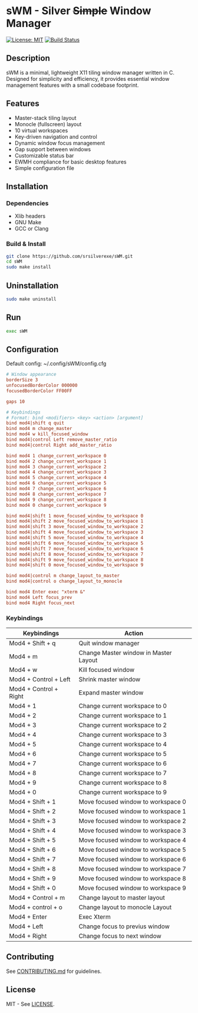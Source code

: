 # sWM - Silver ~~Simple~~ Window Manager

[![License: MIT](https://img.shields.io/badge/License-MIT-yellow.svg)](LICENSE)
[![Build Status](https://github.com/srsilverexe/sWM/actions/workflows/build.yml/badge.svg)](https://github.com/srsilverexe/sWM/actions)

## Description

sWM is a minimal, lightweight X11 tiling window manager written in C. Designed for simplicity and efficiency, it provides essential window management features with a small codebase footprint.

## Features

- Master-stack tiling layout
- Monocle (fullscreen) layout
- 10 virtual workspaces
- Key-driven navigation and control
- Dynamic window focus management
- Gap support between windows
- Customizable status bar
- EWMH compliance for basic desktop features
- Simple configuration file

## Installation

### Dependencies
- Xlib headers
- GNU Make
- GCC or Clang

### Build & Install
```bash
git clone https://github.com/srsilverexe/sWM.git
cd sWM
sudo make install
```

## Uninstallation

```bash
sudo make uninstall
```

## Run

```bash
exec sWM
```

## Configuration
Default config: ~/.config/sWM/config.cfg

```cfg
# Window appearance
borderSize 3
unfocusedBorderColor 000000
focusedBorderColor FF00FF

gaps 10

# Keybindings
# Format: bind <modifiers> <key> <action> [argument]
bind mod4|shift q quit
bind mod4 m change_master
bind mod4 w kill_focused_window
bind mod4|control Left remove_master_ratio
bind mod4|control Right add_master_ratio

bind mod4 1 change_current_workspace 0
bind mod4 2 change_current_workspace 1
bind mod4 3 change_current_workspace 2
bind mod4 4 change_current_workspace 3
bind mod4 5 change_current_workspace 4
bind mod4 6 change_current_workspace 5
bind mod4 7 change_current_workspace 6
bind mod4 8 change_current_workspace 7
bind mod4 9 change_current_workspace 8
bind mod4 0 change_current_workspace 9

bind mod4|shift 1 move_focused_window_to_workspace 0
bind mod4|shift 2 move_focused_window_to_workspace 1
bind mod4|shift 3 move_focused_window_to_workspace 2
bind mod4|shift 4 move_focused_window_to_workspace 3
bind mod4|shift 5 move_focused_window_to_workspace 4
bind mod4|shift 6 move_focused_window_to_workspace 5
bind mod4|shift 7 move_focused_window_to_workspace 6
bind mod4|shift 8 move_focused_window_to_workspace 7
bind mod4|shift 9 move_focused_window_to_workspace 8
bind mod4|shift 0 move_focused_window_to_workspace 9

bind mod4|control m change_layout_to_master
bind mod4|control o change_layout_to_monocle

bind mod4 Enter exec "xterm &"
bind mod4 Left focus_prev
bind mod4 Right focus_next
```
### Keybindings

|       Keybindings      |                Action                 |
|------------------------|---------------------------------------|
| Mod4 + Shift + q       | Quit window manager                   |
| Mod4 + m               | Change Master window in Master Layout |
| Mod4 + w               | Kill focused window                   |
| Mod4 + Control + Left  | Shrink master window                  |
| Mod4 + Control + Right | Expand master window                  |
| Mod4 + 1               | Change current workspace to 0         |
| Mod4 + 2               | Change current workspace to 1         |
| Mod4 + 3               | Change current workspace to 2         |
| Mod4 + 4               | Change current workspace to 3         |
| Mod4 + 5               | Change current workspace to 4         |
| Mod4 + 6               | Change current workspace to 5         |
| Mod4 + 7               | Change current workspace to 6         |
| Mod4 + 8               | Change current workspace to 7         |
| Mod4 + 9               | Change current workspace to 8         |
| Mod4 + 0               | Change current workspace to 9         |
| Mod4 + Shift + 1       | Move focused window to workspace 0    |
| Mod4 + Shift + 2       | Move focused window to workspace 1    |
| Mod4 + Shift + 3       | Move focused window to workspace 2    |
| Mod4 + Shift + 4       | Move focused window to workspace 3    |
| Mod4 + Shift + 5       | Move focused window to workspace 4    |
| Mod4 + Shift + 6       | Move focused window to workspace 5    |
| Mod4 + Shift + 7       | Move focused window to workspace 6    |
| Mod4 + Shift + 8       | Move focused window to workspace 7    |
| Mod4 + Shift + 9       | Move focused window to workspace 8    |
| Mod4 + Shift + 0       | Move focused window to workspace 9    |
| Mod4 + Control + m     | Change layout to master layout        |
| Mod4 + control + o     | Change layout to monocle Layout       |
| Mod4 + Enter           | Exec Xterm                            |
| Mod4 + Left            | Change focus to previus window        |
| Mod4 + Right           | Change focus to next window           |


## Contributing

See [CONTRIBUTING.md](CONTRIBUTING.md) for guidelines.

## License
MIT - See [LICENSE](LICENSE).
